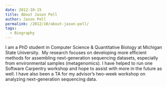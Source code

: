 ```yaml
---
date: 2012-10-15
title: About Jason Pell
author: Jason Pell
permalink: /2012/10/about-jason-pell/
tags:
  - Biography
---
```

I am a PhD student in Computer Science & Quantitative Biology at Michigan State University.  My research focuses on developing more efficient methods for assembling next-generation sequencing datasets, especially from environmental samples (metagenomics). I have helped to run one Software Carpentry workshop and hope to assist with more in the future as well. I have also been a TA for my advisor&#8217;s two-week workshop on analyzing next-generation sequencing data.
